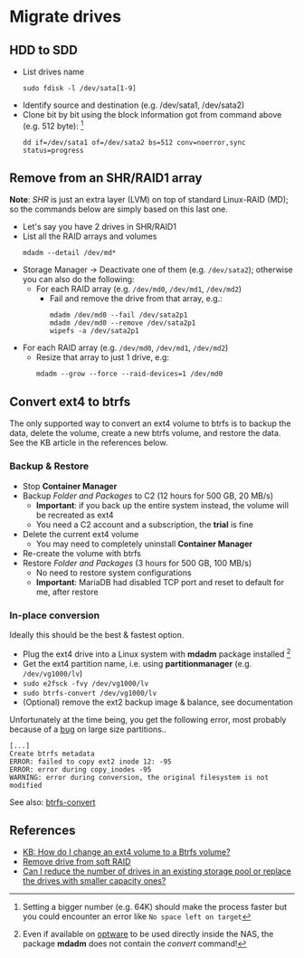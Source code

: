 # Migrate drives

## HDD to SDD

- List drives name
  ```shell
  sudo fdisk -l /dev/sata[1-9]
  ```
- Identify source and destination (e.g. /dev/sata1, /dev/sata2)
- Clone bit by bit using the block information got from command above (e.g. 512 byte): [^1]
  ```shell
  dd if=/dev/sata1 of=/dev/sata2 bs=512 conv=noerror,sync status=progress
  ```

## Remove from an SHR/RAID1 array

**Note**: _SHR_ is just an extra layer (LVM) on top of standard Linux-RAID (MD); 
so the commands below are simply based on this last one.

- Let's say you have 2 drives in SHR/RAID1
- List all the RAID arrays and volumes
  ```shell
  mdadm --detail /dev/md*
  ```
- Storage Manager -> Deactivate one of them (e.g. `/dev/sata2`); otherwise you can also do the following:
  - For each RAID array (e.g. `/dev/md0`, `/dev/md1`, `/dev/md2`)
    - Fail and remove the drive from that array, e.g.:
      ```shell
      mdadm /dev/md0 --fail /dev/sata2p1
      mdadm /dev/md0 --remove /dev/sata2p1
      wipefs -a /dev/sata2p1
      ```
- For each RAID array (e.g. `/dev/md0`, `/dev/md1`, `/dev/md2`)
  - Resize that array to just 1 drive, e.g:
    ```shell
    mdadm --grow --force --raid-devices=1 /dev/md0
    ```

## Convert ext4 to btrfs

The only supported way to convert an ext4 volume to btrfs is to backup the data, delete the volume, create a new btrfs volume, and restore the data. See the KB article in the references below.

### Backup & Restore

- Stop **Container Manager**
- Backup _Folder and Packages_ to C2 (12 hours for 500 GB, 20 MB/s)
  - **Important**: if you back up the entire system instead, the volume will be recreated as ext4
  - You need a C2 account and a subscription, the **trial** is fine
- Delete the current ext4 volume
  - You may need to completely uninstall **Container Manager**
- Re-create the volume with btrfs
- Restore _Folder and Packages_ (3 hours for 500 GB, 100 MB/s)
  - No need to restore system configurations
  - **Important**: MariaDB had disabled TCP port and reset to default for me, after restore

### In-place conversion

Ideally this should be the best & fastest option.

- Plug the ext4 drive into a Linux system with **mdadm** package installed [^2]
- Get the ext4 partition name, i.e. using **partitionmanager** (e.g. `/dev/vg1000/lv`) 
- `sudo e2fsck -fvy /dev/vg1000/lv`
- `sudo btrfs-convert /dev/vg1000/lv`
- (Optional) remove the ext2 backup image & balance, see documentation

Unfortunately at the time being, you get the following error, most probably because of a [bug](https://www.spinics.net/lists/linux-btrfs/msg142605.html) on large size partitions..

```
[...]
Create btrfs metadata
ERROR: failed to copy ext2 inode 12: -95
ERROR: error during copy_inodes -95
WARNING: error during conversion, the original filesystem is not modified
```

See also: [btrfs-convert](https://btrfs.readthedocs.io/en/latest/Convert.html)

## References
- [KB: How do I change an ext4 volume to a Btrfs volume?](https://kb.synology.com/en-my/DSM/tutorial/How_to_change_from_ext4_volume_to_btrfs_volume)
- [Remove drive from soft RAID](https://unix.stackexchange.com/questions/332061/remove-drive-from-soft-raid)
- [Can I reduce the number of drives in an existing storage pool or replace the drives with smaller capacity ones?](https://kb.synology.com/en-br/DSM/tutorial/Reduce_RAID_drives)

[^1]: Setting a bigger number (e.g. 64K) should make the process faster but you could encounter an error like `No space left on target`

[^2]: Even if available on [optware](https://github.com/Entware/Entware/wiki/Install-on-Synology-NAS) to be used directly inside the NAS, the package **mdadm** does not contain the _convert_ command!
